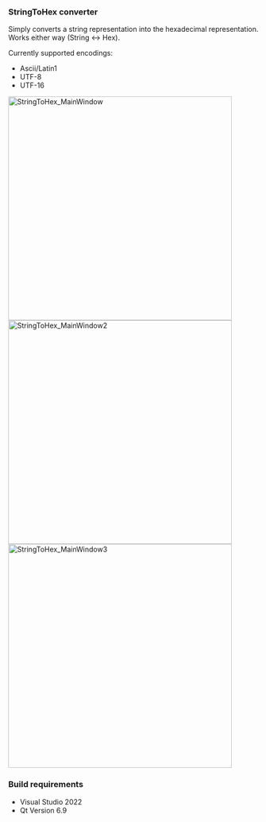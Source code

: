 ### StringToHex converter ###
Simply converts a string representation into the hexadecimal representation.  
Works either way (String <-> Hex).  

Currently supported encodings:
- Ascii/Latin1
- UTF-8
- UTF-16

<img width="450" alt="StringToHex_MainWindow" src="https://github.com/user-attachments/assets/7f54b44d-a46c-43c1-9f4f-60665e00202f" />
<img width="450" alt="StringToHex_MainWindow2" src="https://github.com/user-attachments/assets/b590ea7c-551d-49c3-840e-e8854679d7f5" />
<img width="450" alt="StringToHex_MainWindow3" src="https://github.com/user-attachments/assets/00ba9e18-4fa6-4595-a66d-54ed8cfd30fd" />

### Build requirements ###
- Visual Studio 2022
- Qt Version 6.9
